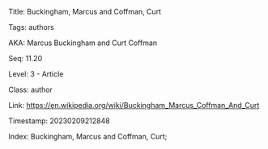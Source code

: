 Title:  Buckingham, Marcus and Coffman, Curt

Tags:   authors

AKA:    Marcus Buckingham and Curt Coffman

Seq:    11.20

Level:  3 - Article

Class:  author

Link:   https://en.wikipedia.org/wiki/Buckingham_Marcus_Coffman_And_Curt

Timestamp: 20230209212848

Index:  Buckingham, Marcus and Coffman, Curt; 

